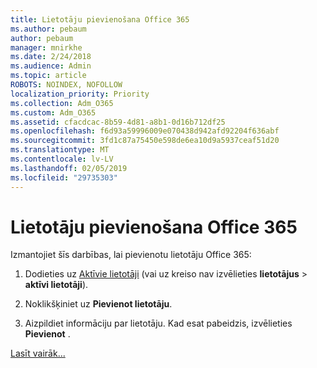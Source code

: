 ```yaml
---
title: Lietotāju pievienošana Office 365
ms.author: pebaum
author: pebaum
manager: mnirkhe
ms.date: 2/24/2018
ms.audience: Admin
ms.topic: article
ROBOTS: NOINDEX, NOFOLLOW
localization_priority: Priority
ms.collection: Adm_O365
ms.custom: Adm_O365
ms.assetid: cfacdcac-8b59-4d81-a8b1-0d16b712df25
ms.openlocfilehash: f6d93a59996009e070438d942afd92204f636abf
ms.sourcegitcommit: 3fd1c87a75450e598de6ea10d9a5937ceaf51d20
ms.translationtype: MT
ms.contentlocale: lv-LV
ms.lasthandoff: 02/05/2019
ms.locfileid: "29735303"
---
```

# <a name="add-a-user-to-office-365"></a>Lietotāju pievienošana Office 365

Izmantojiet šīs darbības, lai pievienotu lietotāju Office 365:
  
1. Dodieties uz [Aktīvie lietotāji](https://portal.office.com/adminportal/home.aspx#/users) (vai uz kreiso nav izvēlieties **lietotājus** \> **aktīvi lietotāji**).
    
2. Noklikšķiniet uz **Pievienot lietotāju**.
    
3. Aizpildiet informāciju par lietotāju. Kad esat pabeidzis, izvēlieties **Pievienot** . 
    
[Lasīt vairāk...](https://support.office.com/article/1970f7d6-03b5-442f-b385-5880b9c256ec)
  

